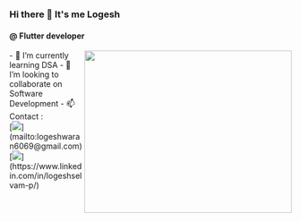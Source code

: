### Hi there 👋 It's me Logesh

#### @ Flutter developer
<img align="right" width="370" height="290" src="https://i.pinimg.com/originals/47/f0/34/47f0342cec72b800463bf003eac1257e.gif">
- 🌱 I’m currently learning DSA
- 👯 I’m looking to collaborate on Software Development
- 📫 Contact :
<br /> [<img src="https://img.shields.io/badge/Twitter-1DA1F2?style=for-the-badge&logo=twitter&logoColor=white" />](mailto:logeshwaran6069@gmail.com) [<img src="https://img.shields.io/badge/LinkedIn-0077B5?style=for-the-badge&logo=linkedin&logoColor=white" />](https://www.linkedin.com/in/logeshselvam-p/)
